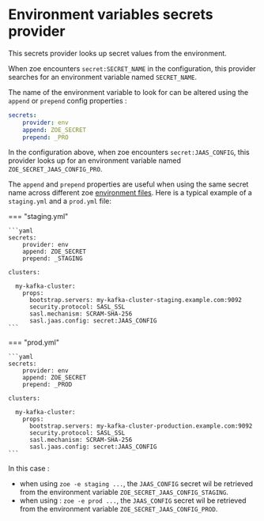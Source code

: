 # Environment variables secrets provider

This secrets provider looks up secret values from the environment.

When zoe encounters `secret:SECRET_NAME` in the configuration, this provider searches for an environment variable named `SECRET_NAME`.

The name of the environment variable to look for can be altered using the `append` or `prepend` config properties :

```yaml
secrets:
    provider: env
    append: ZOE_SECRET
    prepend: _PRO
```

In the configuration above, when zoe encounters `secret:JAAS_CONFIG`, this provider looks up for an environment variable named `ZOE_SECRET_JAAS_CONFIG_PRO`.

The `append` and `prepend` properties are useful when using the same secret name across different zoe [environment files](../../configuration/environments.md). Here is a typical example of a `staging.yml` and a `prod.yml` file:

=== "staging.yml"

    ```yaml
    secrets:
        provider: env
        append: ZOE_SECRET
        prepend: _STAGING
    
    clusters:
    
      my-kafka-cluster:
        props:
          bootstrap.servers: my-kafka-cluster-staging.example.com:9092
          security.protocol: SASL_SSL
          sasl.mechanism: SCRAM-SHA-256
          sasl.jaas.config: secret:JAAS_CONFIG
    ```

=== "prod.yml"

    ```yaml
    secrets:
        provider: env
        append: ZOE_SECRET
        prepend: _PROD
    
    clusters:
    
      my-kafka-cluster:
        props:
          bootstrap.servers: my-kafka-cluster-production.example.com:9092
          security.protocol: SASL_SSL
          sasl.mechanism: SCRAM-SHA-256
          sasl.jaas.config: secret:JAAS_CONFIG
    ```

In this case :

- when using `zoe -e staging ...`, the `JAAS_CONFIG` secret wil be retrieved from the environment variable `ZOE_SECRET_JAAS_CONFIG_STAGING`.
- when using : `zoe -e prod ...`, the `JAAS_CONFIG` secret wil be retrieved from the environment variable `ZOE_SECRET_JAAS_CONFIG_PROD`.
